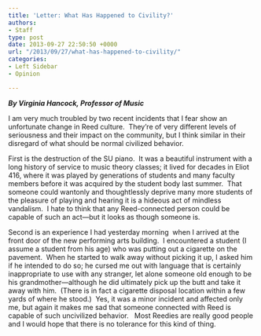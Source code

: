 ```yaml
---
title: 'Letter: What Has Happened to Civility?'
authors:
- Staff
type: post
date: 2013-09-27 22:50:50 +0000
url: "/2013/09/27/what-has-happened-to-civility/"
categories:
- Left Sidebar
- Opinion

---
```

_**By Virginia Hancock, Professor of Music**_

I am very much troubled by two recent incidents that I fear show an unfortunate change in Reed culture.  They&#8217;re of very different levels of seriousness and their impact on the community, but I think similar in their disregard of what should be normal civilized behavior.

First is the destruction of the SU piano.  It was a beautiful instrument with a long history of service to music theory classes; it lived for decades in Eliot 416, where it was played by generations of students and many faculty members before it was acquired by the student body last summer.  That someone could wantonly and thoughtlessly deprive many more students of the pleasure of playing and hearing it is a hideous act of mindless vandalism.  I hate to think that any Reed-connected person could be capable of such an act—but it looks as though someone is.

Second is an experience I had yesterday morning  when I arrived at the front door of the new performing arts building.  I encountered a student (I assume a student from his age) who was putting out a cigarette on the pavement.  When he started to walk away without picking it up, I asked him if he intended to do so; he cursed me out with language that is certainly inappropriate to use with any stranger, let alone someone old enough to be his grandmother—although he did ultimately pick up the butt and take it away with him.  (There is in fact a cigarette disposal location within a few yards of where he stood.)  Yes, it was a minor incident and affected only me, but again it makes me sad that someone connected with Reed is capable of such uncivilized behavior.   Most Reedies are really good people and I would hope that there is no tolerance for this kind of thing.